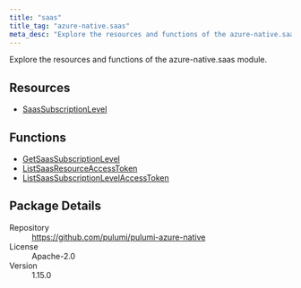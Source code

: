 ```yaml
---
title: "saas"
title_tag: "azure-native.saas"
meta_desc: "Explore the resources and functions of the azure-native.saas module."
---
```


<!-- WARNING: this file was generated by Pulumi Docs Generator. -->
<!-- Do not edit by hand unless you're certain you know what you are doing! -->

Explore the resources and functions of the azure-native.saas module.

<h2 id="resources">Resources</h2>
<ul class="api">
    <li><a href="saassubscriptionlevel" title="SaasSubscriptionLevel"><span class="symbol resource"></span>SaasSubscriptionLevel</a></li>
</ul>

<h2 id="functions">Functions</h2>
<ul class="api">
    <li><a href="getsaassubscriptionlevel" title="GetSaasSubscriptionLevel"><span class="symbol function"></span>GetSaasSubscriptionLevel</a></li>
    <li><a href="listsaasresourceaccesstoken" title="ListSaasResourceAccessToken"><span class="symbol function"></span>ListSaasResourceAccessToken</a></li>
    <li><a href="listsaassubscriptionlevelaccesstoken" title="ListSaasSubscriptionLevelAccessToken"><span class="symbol function"></span>ListSaasSubscriptionLevelAccessToken</a></li>
</ul>

<h2 id="package-details">Package Details</h2>
<dl class="package-details">
	<dt>Repository</dt>
	<dd><a href="https://github.com/pulumi/pulumi-azure-native">https://github.com/pulumi/pulumi-azure-native</a></dd>
	<dt>License</dt>
	<dd>Apache-2.0</dd>
	<dt>Version</dt>
	<dd>1.15.0</dd>
</dl>

